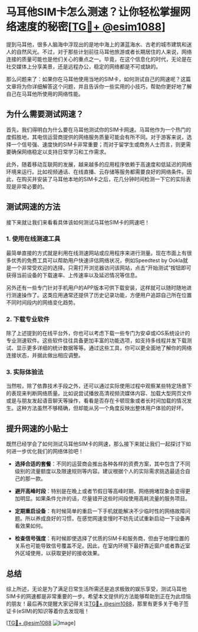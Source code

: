 # 马耳他SIM卡怎么测速？让你轻松掌握网络速度的秘密[[TG💪+ @esim1088](https://t.me/s/esim1088)]

提到马耳他，很多人脑海中浮现出的是地中海上的湛蓝海水、古老的城市建筑和迷人的自然风光。不过，对于那些计划前往马耳他旅游或者长期居住的人来说，网络连接的质量可能也是他们关心的重点之一。毕竟，在这个信息化的时代，无论是在社交媒体上分享美景，还是远程办公，稳定的网络都是不可或缺的。

那么问题来了：如果你在马耳他使用当地的SIM卡，如何测试自己的网速呢？这篇文章将为你详细解答这个问题，并且告诉你一些实用的小技巧，帮助你更好地了解自己在马耳他所使用的网络性能。

## 为什么需要测试网速？

首先，我们得明白为什么要在马耳他测试你的SIM卡网速。马耳他作为一个热门的度假胜地，其电信运营商提供的网络服务质量可能会有所不同。对于游客来说，选择一个信号强、速度快的SIM卡非常重要；而对于留学生或商务人士而言，则更需要确保网络稳定以支持日常学习和工作需求。

此外，随着移动互联网的发展，越来越多的应用程序依赖于高速度和低延迟的网络环境来运行。比如视频通话、在线直播、云存储等服务都需要良好的网络条件。因此，在购买并安装了马耳他本地的SIM卡之后，花几分钟时间检测一下它的实际表现是非常必要的。

## 测试网速的方法

接下来就让我们来看看具体该如何测试马耳他SIM卡的网速吧！

### 1. 使用在线测速工具

最简单直接的方式就是利用在线测速网站或应用程序来进行测量。现在市面上有很多优秀的免费工具可以帮助用户快速评估网络状况，例如Speedtest by Ookla就是一个非常受欢迎的选择。只需打开浏览器访问该网站，点击“开始测试”按钮即可获得当前设备的下载速率、上传速率以及延迟情况等信息。

另外还有一些专门针对手机用户的APP版本可供下载安装，这样就可以随时随地进行测速操作了。这类应用通常还提供了历史记录功能，方便用户追踪自己所在位置不同时间段内的网络变化趋势。

### 2. 下载专业软件

除了上述提到的在线平台外，你也可以考虑下载一些专门为安卓或iOS系统设计的专业测速软件。这些软件往往具备更加丰富的功能选项，如支持多线程并发下载测试、显示更多详细的统计数据等等。通过这些工具，你可以更全面地了解你的网络连接状态，并据此做出相应调整。

### 3. 实际体验法

当然啦，除了依靠技术手段之外，还可以通过实际使用过程中观察某些特定场景下的表现来判断网络质量。比如说尝试播放高清视频流媒体内容、加载大型网页文件或是与朋友发起语音聊天等操作，看看是否存在卡顿现象或者长时间加载的情况发生。这种方法虽然不够精确，但却能从另一个角度反映出整体用户体验的好坏。

## 提升网速的小贴士

既然已经学会了如何测试马耳他SIM卡的网速，那么接下来就让我们一起探讨下如何进一步优化我们的网络体验吧！

- **选择合适的套餐**：不同的运营商会推出各种各样的资费方案，其中包含了不同级别的流量额度以及限速规则等内容。建议根据个人的实际需求挑选最适合自己的那一款。
  
- **避开高峰时段**：特别是在晚上或者节假日等高峰时期，网络拥堵现象会变得更加明显。如果条件允许的话，尽量错开这些时间段使用高耗流量的服务项目。

- **定期重启设备**：有时候简单的重启一下手机就能解决不少临时性的网络故障问题。所以养成良好的习惯，在感觉网速变慢时不妨先试试重新启动一下设备再看效果如何。

- **检查信号强度**：有时候即使选择了优质的SIM卡和服务商，但由于地理位置的关系也可能导致信号覆盖不足。因此，在室内环境下最好靠近窗户或者靠近室外区域使用，以获取更好的接收效果。

## 总结

综上所述，无论是为了满足日常生活所需还是追求极致的娱乐享受，测试马耳他SIM卡的网速都是非常重要的一步。希望本文提供的方法能够帮助到正在为此烦恼的朋友！最后再次提醒大家记得关注[TG💪+ @esim1088](https://t.me/s/esim1088)，那里有更多关于电子签证卡(eSIM)的知识等着你去发现哦！

[[TG💪+ @esim1088](https://t.me/s/esim1088) ![Image](https://i.postimg.cc/4NQfJmqS/Snipaste-2025-05-13-00-14-12.png)]